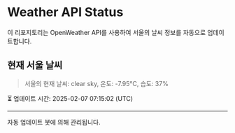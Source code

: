 
# Weather API Status

이 리포지토리는 OpenWeather API를 사용하여 서울의 날씨 정보를 자동으로 업데이트합니다.

## 현재 서울 날씨
> 서울의 현재 날씨: clear sky, 온도: -7.95°C, 습도: 37%

⏳ 업데이트 시간: 2025-02-07 07:15:02 (UTC)

---
자동 업데이트 봇에 의해 관리됩니다.
